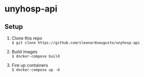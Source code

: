 # unyhosp-api

## Setup
1. Clone this repo <br/>
`$ git clone https://github.com/sleonardoaugusto/unyhosp-api`

2. Build images <br/>
`$ docker-compose build`

3. Fire up containers <br/>
`$ docker-compose up -d`